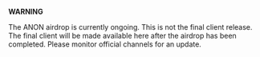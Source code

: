 **WARNING**

The ANON airdrop is currently ongoing. This is not the final client release. The final client will be made available here after the airdrop has been completed. Please monitor official channels for an update. 






